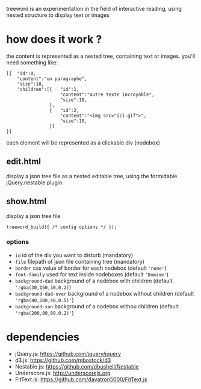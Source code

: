 treeword is an experimentation in the field of interactive reading, using nested structure to display text or images

# how does it work ?

the content is represented as a nested tree, containing text or images. you'll need something like:

	[{	"id":0,
		"content":"un paragraphe",
		"size":18,
		"children":[{	"id":1,
						"content":"autre texte incroyable",
						"size":18,
					},
					{	"id":2,
						"content":"<img src="ici.gif">",
						"size":18,
					}]
	}]

each element will be represented as a clickable div (nodebox)

## edit.html

display a json tree file as a nested editable tree, using the formidable jQuery.nestable plugin

## show.html

display a json tree file

	treeword_build({ /* config options */ });

### options

* `id` id of the div you want to disturb (mandatory)
* `file` filepath of json file containing tree (mandatory)
* `border` css value of border for each nodebox (default `'none'`)
* `font-family` used for text inside nodeboxes (default `'Domine'`)
* `background-dad` background of a nodebox with children (default `'rgba(30,150,30,0.2)`)
* `background-dad-over` background of a nodebox without children (default `'rgba(40,180,40,0.5)'`)
* `background-son` background of a nodebox withou children (default `'rgba(200,80,80,0.2)'`)
	
# dependencies

* jQuery.js: https://github.com/jquery/jquery
* d3.js: https://github.com/mbostock/d3
* Nestable.js: https://github.com/dbushell/Nestable
* Underscore.js: http://underscorejs.org
* FitText.js: https://github.com/davatron5000/FitText.js